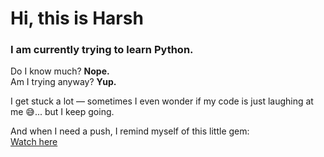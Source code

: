 # Hi, this is Harsh  

### I am currently trying to learn Python.  
Do I know much? **Nope.**  
Am I trying anyway? **Yup.**  

I get stuck a lot — sometimes I even wonder if my code is just laughing at me 😅... but I keep going.  

And when I need a push, I remind myself of this little gem:  
[Watch here](https://youtube.com/shorts/nOxYZCMX1r4?si=6eyAjTzu7NV23xd7)
